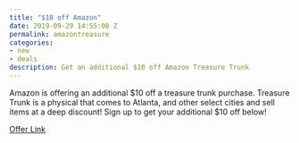 ```yaml
---
title: "$10 off Amazon"
date: 2019-09-29 14:55:00 Z
permalink: amazontreasure
categories:
- new
- deals
description: Get an additional $10 off Amazon Treasure Trunk
---
```


Amazon is offering an additional $10 off a treasure trunk purchase. Treasure Trunk is a physical that comes to Atlanta, and other select cities and sell items at a deep discount! Sign up to get your additional $10 off below!

[Offer Link](https://www.amazon.com/b?tag=slickdeals&ascsubtag=3c1c8258e24f11e99b7b8230a98a46550INT&ie=UTF8&node=17925351011&_encoding=UTF8&tag=d09c7-20&linkCode=ur2&linkId=723e75e76f3f02cb744e801db4cc4d13&camp=1789&creative=9325&_encoding=UTF8&tag=atldeals00-20&linkCode=ur2&linkId=63ac8fff450663ab410e206186d4a09b&camp=1789&creative=9325)